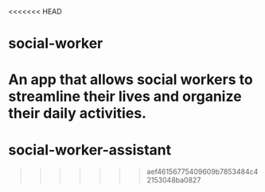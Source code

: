 <<<<<<< HEAD
# social-worker
An app that allows social workers to streamline their lives and organize their daily activities.
=======
# social-worker-assistant
>>>>>>> aef46156775409609b7853484c42153048ba0827

